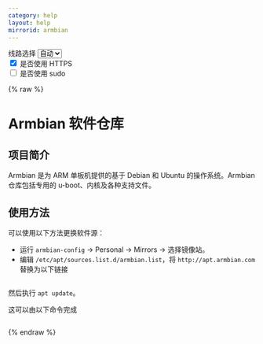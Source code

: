 ```yaml
---
category: help
layout: help
mirrorid: armbian
---
```


<!-- 本 markdown 从 tuna/mirrorz-help-ng 自动生成，如需修改，请修改其对应部分 -->

<style>.z-help tmpl { display: none }</style>

<div class="z-wrap">
    <form class="z-form z-global" onchange="form_update(null)" onsubmit="return false">
        <div>
            <label for="e0a5cecb">线路选择</label>
            <select id="e0a5cecb" name="host">
                <option selected="selected" value="{{ site.url }}">自动</option>
                <option value="{{ site.urlv4 }}">IPv4</option>
                <option value="{{ site.urlv6 }}">IPv6</option>
            </select>
        </div>
        <div>
            <input id="144d763c" name="_scheme" type="checkbox" checked>
            <label for="144d763c">是否使用 HTTPS</label>
        </div>
        <div>
            <input id="4659e7da" name="_sudo" type="checkbox">
            <label for="4659e7da">是否使用 sudo</label>
        </div>
    </form>
</div>
{% raw %}
<div class="z-help"><h1>Armbian 软件仓库</h1>
<h2>项目简介</h2>
<p>Armbian 是为 ARM 单板机提供的基于 Debian 和 Ubuntu 的操作系统。Armbian 仓库包括专用的 u-boot、内核及各种支持文件。</p>
<h2>使用方法</h2>
<p>可以使用以下方法更换软件源：</p>
<ul>
<li>运行 <code>armbian-config</code> -&gt; Personal -&gt; Mirrors -&gt; 选择镜像站。</li>
<li>编辑 <code>/etc/apt/sources.list.d/armbian.list</code>，将 <code>http://apt.armbian.com</code> 替换为以下链接</li>
</ul>
<div class="z-wrap"><form class="z-form" onchange="form_update(event)" onsubmit="return false"></form><pre class="z-code"></pre></div><tmpl>
{{endpoint}}
</tmpl>
<p>然后执行 <code>apt update</code>。</p>
<p>这可以由以下命令完成</p>
<div class="z-wrap"><form class="z-form" onchange="form_update(event)" onsubmit="return false"></form><pre class="z-code"></pre></div><tmpl z-lang="bash">
{{sudo}}sed -i.bak 's#http://apt.armbian.com#{{endpoint}}#g' /etc/apt/sources.list.d/armbian.list
{{sudo}}apt update
</tmpl><script id="z-config" type="application/x-mirrorz-help">eyJfIjogIkFybWJpYW4gXHU4ZjZmXHU0ZWY2XHU0ZWQzXHU1ZTkzIiwgImJsb2NrIjogWyJpbnRybyIsICJ1c2FnZSJdLCAiaW5wdXQiOiB7fSwgIm5hbWUiOiAiYXJtYmlhbiJ9</script>
</div>

{% endraw %}

<script src="/static/js/mustache.js?{{ site.data['hash'] }}"></script>
<script src="/static/js/zdocs.js?{{ site.data['hash'] }}"></script>
